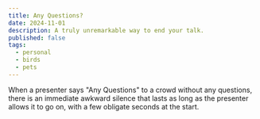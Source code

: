 ```yaml
---
title: Any Questions?
date: 2024-11-01
description: A truly unremarkable way to end your talk.
published: false
tags:
  - personal
  - birds
  - pets
---
```


When a presenter says "Any Questions" to a crowd without any questions, there is
an immediate awkward silence that lasts as long as the presenter allows it to go
on, with a few obligate seconds at the start.

